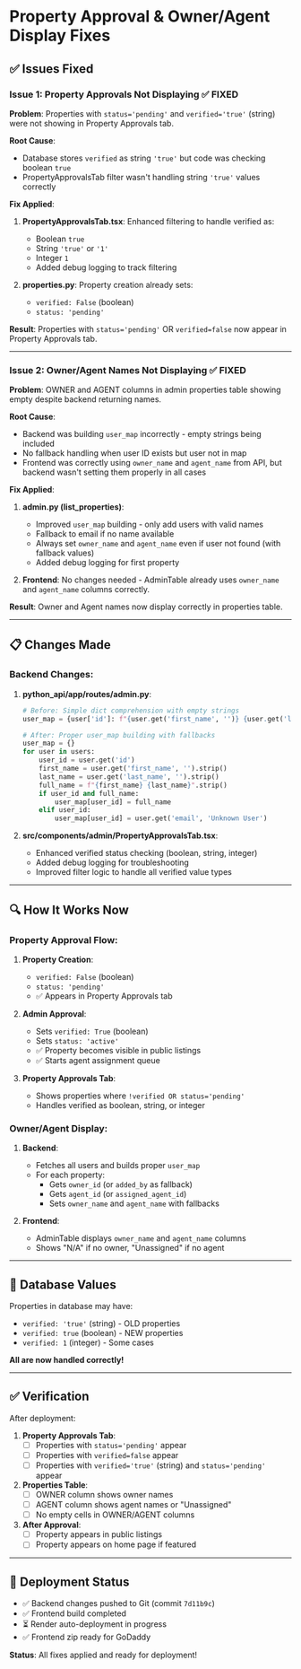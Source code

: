 # Property Approval & Owner/Agent Display Fixes

## ✅ Issues Fixed

### Issue 1: Property Approvals Not Displaying ✅ FIXED

**Problem**: Properties with `status='pending'` and `verified='true'` (string) were not showing in Property Approvals tab.

**Root Cause**:
- Database stores `verified` as string `'true'` but code was checking boolean `true`
- PropertyApprovalsTab filter wasn't handling string `'true'` values correctly

**Fix Applied**:
1. **PropertyApprovalsTab.tsx**: Enhanced filtering to handle verified as:
   - Boolean `true`
   - String `'true'` or `'1'`
   - Integer `1`
   - Added debug logging to track filtering

2. **properties.py**: Property creation already sets:
   - `verified: False` (boolean)
   - `status: 'pending'`

**Result**: Properties with `status='pending'` OR `verified=false` now appear in Property Approvals tab.

---

### Issue 2: Owner/Agent Names Not Displaying ✅ FIXED

**Problem**: OWNER and AGENT columns in admin properties table showing empty despite backend returning names.

**Root Cause**:
- Backend was building `user_map` incorrectly - empty strings being included
- No fallback handling when user ID exists but user not in map
- Frontend was correctly using `owner_name` and `agent_name` from API, but backend wasn't setting them properly in all cases

**Fix Applied**:
1. **admin.py (list_properties)**:
   - Improved `user_map` building - only add users with valid names
   - Fallback to email if no name available
   - Always set `owner_name` and `agent_name` even if user not found (with fallback values)
   - Added debug logging for first property

2. **Frontend**: No changes needed - AdminTable already uses `owner_name` and `agent_name` columns correctly.

**Result**: Owner and Agent names now display correctly in properties table.

---

## 📋 Changes Made

### Backend Changes:

1. **python_api/app/routes/admin.py**:
   ```python
   # Before: Simple dict comprehension with empty strings
   user_map = {user['id']: f"{user.get('first_name', '')} {user.get('last_name', '')}".strip() for user in users}
   
   # After: Proper user_map building with fallbacks
   user_map = {}
   for user in users:
       user_id = user.get('id')
       first_name = user.get('first_name', '').strip()
       last_name = user.get('last_name', '').strip()
       full_name = f"{first_name} {last_name}".strip()
       if user_id and full_name:
           user_map[user_id] = full_name
       elif user_id:
           user_map[user_id] = user.get('email', 'Unknown User')
   ```

2. **src/components/admin/PropertyApprovalsTab.tsx**:
   - Enhanced verified status checking (boolean, string, integer)
   - Added debug logging for troubleshooting
   - Improved filter logic to handle all verified value types

---

## 🔍 How It Works Now

### Property Approval Flow:

1. **Property Creation**:
   - `verified: False` (boolean)
   - `status: 'pending'`
   - ✅ Appears in Property Approvals tab

2. **Admin Approval**:
   - Sets `verified: True` (boolean)
   - Sets `status: 'active'`
   - ✅ Property becomes visible in public listings
   - ✅ Starts agent assignment queue

3. **Property Approvals Tab**:
   - Shows properties where `!verified OR status='pending'`
   - Handles verified as boolean, string, or integer

### Owner/Agent Display:

1. **Backend**:
   - Fetches all users and builds proper `user_map`
   - For each property:
     - Gets `owner_id` (or `added_by` as fallback)
     - Gets `agent_id` (or `assigned_agent_id`)
     - Sets `owner_name` and `agent_name` with fallbacks

2. **Frontend**:
   - AdminTable displays `owner_name` and `agent_name` columns
   - Shows "N/A" if no owner, "Unassigned" if no agent

---

## 📝 Database Values

Properties in database may have:
- `verified: 'true'` (string) - OLD properties
- `verified: true` (boolean) - NEW properties
- `verified: 1` (integer) - Some cases

**All are now handled correctly!**

---

## ✅ Verification

After deployment:

1. **Property Approvals Tab**:
   - [ ] Properties with `status='pending'` appear
   - [ ] Properties with `verified=false` appear
   - [ ] Properties with `verified='true'` (string) and `status='pending'` appear

2. **Properties Table**:
   - [ ] OWNER column shows owner names
   - [ ] AGENT column shows agent names or "Unassigned"
   - [ ] No empty cells in OWNER/AGENT columns

3. **After Approval**:
   - [ ] Property appears in public listings
   - [ ] Property appears on home page if featured

---

## 🚀 Deployment Status

- ✅ Backend changes pushed to Git (commit `7d11b9c`)
- ✅ Frontend build completed
- ⏳ Render auto-deployment in progress
- ✅ Frontend zip ready for GoDaddy

**Status**: All fixes applied and ready for deployment!
